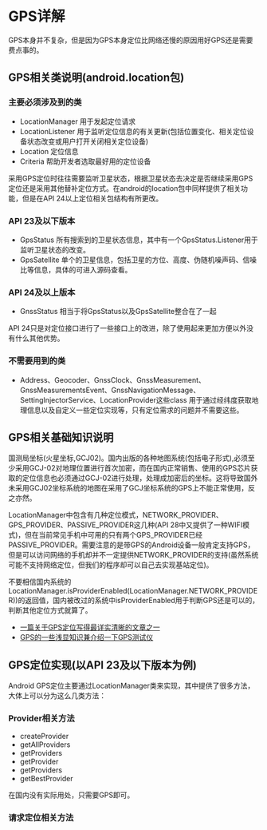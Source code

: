 # GPS详解

GPS本身并不复杂，但是因为GPS本身定位比网络还慢的原因用好GPS还是需要费点事的。

## GPS相关类说明(android.location包)

### 主要必须涉及到的类

* LocationManager   用于发起定位请求
* LocationListener  用于监听定位信息的有关更新(包括位置变化、相关定位设备状态改变或用户打开关闭相关定位设备)
* Location          定位信息
* Criteria          帮助开发者选取最好用的定位设备

采用GPS定位时往往需要监听卫星状态，根据卫星状态去决定是否继续采用GPS定位还是采用其他替补定位方式。在android的location包中同样提供了相关功能，但是在API 24以上定位相关包结构有所更改。

### API 23及以下版本

* GpsStatus     所有搜索到的卫星状态信息，其中有一个GpsStatus.Listener用于监听卫星状态的改变。
* GpsSatellite  单个的卫星信息，包括卫星的方位、高度、伪随机噪声码、信噪比等信息，具体的可进入源码查看。

### API 24及以上版本

* GnssStatus    相当于将GpsStatus以及GpsSatellite整合在了一起

API 24只是对定位接口进行了一些接口上的改进，除了使用起来更加方便以外没有什么其他优势。

### 不需要用到的类

* Address、Geocoder、GnssClock、GnssMeasurement、GnssMeasurementsEvent、GnssNavigationMessage、SettingInjectorService、LocationProvider这些class 用于通过经纬度获取地理信息以及自定义一些定位实现等，只有定位需求的问题并不需要这些。

## GPS相关基础知识说明

国测局坐标(火星坐标,GCJ02)。国内出版的各种地图系统(包括电子形式),必须至少采用GCJ-02对地理位置进行首次加密，而在国内正常销售、使用的GPS芯片获取的定位信息也必须通过GCJ-02进行处理，处理成加密后的坐标。这将导致国外未采用GCJ02坐标系统的地图在采用了GCJ坐标系统的GPS上不能正常使用，反之亦然。

LocationManager中包含有几种定位模式，NETWORK_PROVIDER、GPS_PROVIDER、PASSIVE_PROVIDER这几种(API 28中又提供了一种WIFI模式)，但在当前常见手机中可用的只有两个GPS_PROVIDER已经PASSIVE_PROVIDER。需要注意的是带GPS的Android设备一般肯定支持GPS，但是可以访问网络的手机却并不一定提供NETWORK_PROVIDER的支持(虽然系统可能不支持网络定位，但我们的程序却可以自己去实现基站定位)。

不要相信国内系统的LocationManager.isProviderEnabled(LocationManager.NETWORK_PROVIDER))的返回值，国内被改过的系统中isProviderEnabled用于判断GPS还是可以的，判断其他定位方式就算了。

* [一篇关于GPS定位写得最详实清晰的文章之一](https://blog.csdn.net/zhangbijun1230/article/details/80958036)
* [GPS的一些浅显知识兼介绍一下GPS测试仪](https://blog.csdn.net/shanghaibao123/article/details/48520235)

## GPS定位实现(以API 23及以下版本为例)

Android GPS定位主要通过LocationManager类来实现，其中提供了很多方法，大体上可以分为这么几类方法：

### Provider相关方法

* createProvider
* getAllProviders
* getProviders
* getProvider
* getProviders
* getBestProvider

在国内没有实际用处，只需要GPS即可。

### 请求定位相关方法